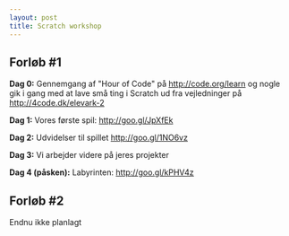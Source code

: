 ```yaml
---
layout: post
title: Scratch workshop
---
```


Forløb #1
---------

**Dag 0:** Gennemgang af "Hour of Code" på <http://code.org/learn> og
nogle gik i gang med at lave små ting i Scratch ud fra vejledninger på
<http://4code.dk/elevark-2>

**Dag 1:** Vores første spil: <http://goo.gl/JpXfEk>

**Dag 2:** Udvidelser til spillet <http://goo.gl/1NO6vz>

**Dag 3:** Vi arbejder videre på jeres projekter

**Dag 4 (påsken):** Labyrinten: <http://goo.gl/kPHV4z>

Forløb #2
---------

Endnu ikke planlagt
